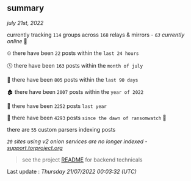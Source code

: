 
## summary
_july 21st, 2022_

currently tracking `114` groups across `168` relays & mirrors - _`63` currently online_ 📡

⏲ there have been `22` posts within the `last 24 hours`

🕓 there have been `163` posts within the `month of july`

📅 there have been `805` posts within the `last 90 days`

🏚 there have been `2007` posts within the `year of 2022`

🚀 there have been `2252` posts `last year`

🦕 there have been `4293` posts `since the dawn of ransomwatch` 🐣

there are `55` custom parsers indexing posts

_`20` sites using v2 onion services are no longer indexed - [support.torproject.org](https://support.torproject.org/onionservices/v2-deprecation/)_

> see the project [README](https://github.com/jmousqueton/ransomwatch#readme) for backend technicals



Last update : _Thursday 21/07/2022 00:03:32 (UTC)_

